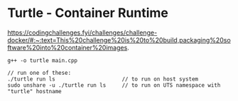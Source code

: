 # Turtle - Container Runtime

https://codingchallenges.fyi/challenges/challenge-docker/#:~:text=This%20challenge%20is%20to%20build,packaging%20software%20into%20container%20images.

```
g++ -o turtle main.cpp

// run one of these:
./turtle run ls                     // to run on host system
sudo unshare -u ./turtle run ls     // to run on UTS namespace with "turtle" hostname
```
